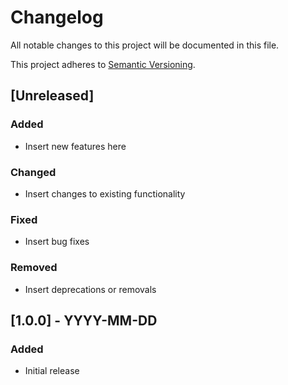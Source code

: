 # Changelog
All notable changes to this project will be documented in this file.

This project adheres to [Semantic Versioning](https://semver.org/).

## [Unreleased]
### Added
- Insert new features here

### Changed
- Insert changes to existing functionality

### Fixed
- Insert bug fixes

### Removed
- Insert deprecations or removals

## [1.0.0] - YYYY-MM-DD
### Added
- Initial release
